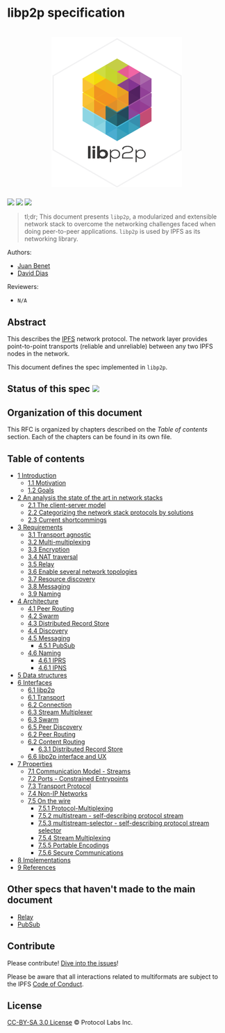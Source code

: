 # libp2p specification

<h1 align="center">
  <img src="https://raw.githubusercontent.com/libp2p/libp2p/a13997787e57d40d6315b422afbe1ceb62f45511/logo/libp2p-logo.png" alt="libp2p logo"/>
</h1>

[![](https://img.shields.io/badge/made%20by-Protocol%20Labs-blue.svg?style=flat-square)](http://ipn.io)
[![](https://img.shields.io/badge/project-libp2p-blue.svg?style=flat-square)](http://github.com/libp2p/libp2p)
[![](https://img.shields.io/badge/freenode-%23ipfs-blue.svg?style=flat-square)](http://webchat.freenode.net/?channels=%23ipfs)

> tl;dr; This document presents `libp2p`, a modularized and extensible network stack to overcome the networking challenges faced when doing peer-to-peer applications. `libp2p` is used by IPFS as its networking library.

Authors:

- [Juan Benet](https://github.com/jbenet)
- [David Dias](https://github.com/diasdavid)

Reviewers:

- `N/A`

## Abstract

This describes the [IPFS](https://ipfs.io/) network protocol. The network layer provides point-to-point transports (reliable and unreliable) between any two IPFS nodes in the network.

This document defines the spec implemented in `libp2p`.

## Status of this spec ![](https://img.shields.io/badge/status-wip-orange.svg?style=flat-square)

## Organization of this document

This RFC is organized by chapters described on the *Table of contents* section. Each of the chapters can be found in its own file.

## Table of contents

- [1 Introduction](1-introduction.md)
  - [1.1 Motivation](1-introduction.md#11-motivation)
  - [1.2 Goals](1-introduction.md#12-goals)
- [2 An analysis the state of the art in network stacks](2-state-of-the-art.md)
  - [2.1 The client-server model](2-state-of-the-art.md#21-the-client-server-model)
  - [2.2 Categorizing the network stack protocols by solutions](2-state-of-the-art.md#22-categorizing-the-network-stack-protocols-by-solutions)
  - [2.3 Current shortcommings](2-state-of-the-art.md#23-current-shortcommings)
- [3 Requirements](3-requirements.md)
  - [3.1 Transport agnostic](3-requirements.md#34-transport-agnostic)
  - [3.2 Multi-multiplexing](3-requirements.md#35-multi-multiplexing)
  - [3.3 Encryption](3-requirements.md#33-encryption)
  - [3.4 NAT traversal](3-requirements.md#31-nat-traversal)
  - [3.5 Relay](3-requirements.md#32-relay)
  - [3.6 Enable several network topologies](3-requirements.md#36-enable-several-network-topologies)
  - [3.7 Resource discovery](3-requirements.md#37-resource-discovery)
  - [3.8 Messaging](3-requirements.md#38-messaging)
  - [3.9 Naming](3-requirements.md#38-naming)
- [4 Architecture](4-architecture.md)
  - [4.1 Peer Routing](4-architecture.md#41-peer-routing)
  - [4.2 Swarm](4-architecture.md#42-swarm)
  - [4.3 Distributed Record Store](4-architecture.md#43-distributed-record-store)
  - [4.4 Discovery](4-architecture.md#44-discovery)
  - [4.5 Messaging](4-architecture.md#45-messaging)
    - [4.5.1 PubSub]()
  - [4.6 Naming]()
    - [4.6.1 IPRS]()
    - [4.6.1 IPNS]()
- [5 Data structures](5-datastructures.md)
- [6 Interfaces](6-interfaces.md)
  - [6.1 libp2p](6-interfaces.md#61-libp2p)
  - [6.1 Transport](6-interfaces.md)
  - [6.2 Connection](6-interfaces.md)
  - [6.3 Stream Multiplexer](6-interfaces.md)
  - [6.3 Swarm](6-interfaces.md#63-swarm)
  - [6.5 Peer Discovery](6-interfaces.md#65-peer-discovery)
  - [6.2 Peer Routing](6-interfaces.md#62-peer-routing)
  - [6.2 Content Routing](6-interfaces.md#62-peer-routing)
    - [6.3.1 Distributed Record Store](6-interfaces.md#64-distributed-record-store)
  - [6.6 libp2p interface and UX](6-interfaces.md#66-libp2p-interface-and-ux)
- [7 Properties](7-properties.md)
  - [7.1 Communication Model - Streams](7-properties.md#71-communication-model---streams)
  - [7.2 Ports - Constrained Entrypoints](7-properties.md#72-ports---constrained-entrypoints)
  - [7.3 Transport Protocol](7-properties.md#73-transport-protocols)
  - [7.4 Non-IP Networks](7-properties.md#74-non-ip-networks)
  - [7.5 On the wire](7-properties.md#75-on-the-wire)
    - [7.5.1 Protocol-Multiplexing](7-properties.md#751-protocol-multiplexing)
    - [7.5.2 multistream - self-describing protocol stream](7-properties.md#752-multistream---self-describing-protocol-stream)
    - [7.5.3 multistream-selector - self-describing protocol stream selector](7-properties.md#753-multistream-selector---self-describing-protocol-stream-selector)
    - [7.5.4 Stream Multiplexing](7-properties.md#754-stream-multiplexing)
    - [7.5.5 Portable Encodings](7-properties.md#755-portable-encodings)
    - [7.5.6 Secure Communications](7-properties.md#756-secure-communications)
- [8 Implementations](8-implementations.md)
- [9 References](9-references.md)

## Other specs that haven't made to the main document

- [Relay](/relay)
- [PubSub](/pubsub)

## Contribute

Please contribute! [Dive into the issues](https://github.com/libp2p/specs/issues)!

Please be aware that all interactions related to multiformats are subject to the IPFS [Code of Conduct](https://github.com/ipfs/community/blob/master/code-of-conduct.md).

## License

[CC-BY-SA 3.0 License](https://creativecommons.org/licenses/by-sa/3.0/us/) © Protocol Labs Inc.
